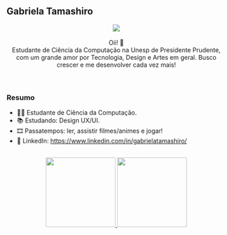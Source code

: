<!---
gabutamashiro/gabutamashiro is a ✨ special ✨ repository because its `README.md` (this file) appears on your GitHub profile.
You can click the Preview link to take a look at your changes.
--->

## Gabriela Tamashiro

<div align="middle">
<img src="https://media.giphy.com/media/sPN6dcdruDgdi/giphy.gif">
<br><br>
  Oii! 👋 <br>
  Estudante de Ciência da Computação na Unesp de Presidente Prudente, com um grande amor por Tecnologia, Design e Artes em geral. Busco crescer e me desenvolver cada vez mais!
</div>
<br><br>

### Resumo

- 👩‍🎓 Estudante de Ciência da Computação.
- 📚 Estudando: Design UX/UI. 
- 🎞 Passatempos: ler, assistir filmes/animes e jogar!
- 🔗 LinkedIn: https://www.linkedin.com/in/gabrielatamashiro/

##

<div align="middle">
  <a href="https://github.com/gabutamashiro">
  <img height="160" src="https://github-readme-stats.vercel.app/api?username=gabutamashiro&show_icons=true&theme=tokyonight&show_icons=true&count_private=true&hide=issues"/>
  <img height="160" src="https://github-readme-stats.vercel.app/api/top-langs/?username=gabutamashiro&theme=tokyonight&layout=compact&langs_count=6"/>
</div>
